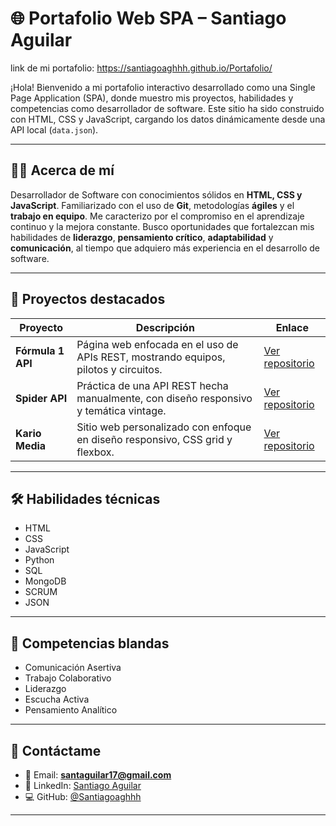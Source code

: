 # 🌐 Portafolio Web SPA – Santiago Aguilar

link de mi portafolio: https://santiagoaghhh.github.io/Portafolio/

¡Hola! Bienvenido a mi portafolio interactivo desarrollado como una Single Page Application (SPA), donde muestro mis proyectos, habilidades y competencias como desarrollador de software. Este sitio ha sido construido con HTML, CSS y JavaScript, cargando los datos dinámicamente desde una API local (`data.json`).

---

## 🧑‍💻 Acerca de mí

Desarrollador de Software con conocimientos sólidos en **HTML, CSS y JavaScript**. Familiarizado con el uso de **Git**, metodologías **ágiles** y el **trabajo en equipo**. Me caracterizo por el compromiso en el aprendizaje continuo y la mejora constante. Busco oportunidades que fortalezcan mis habilidades de **liderazgo**, **pensamiento crítico**, **adaptabilidad** y **comunicación**, al tiempo que adquiero más experiencia en el desarrollo de software.

---

## 💼 Proyectos destacados

| Proyecto | Descripción | Enlace |
|---------|-------------|--------|
| **Fórmula 1 API** | Página web enfocada en el uso de APIs REST, mostrando equipos, pilotos y circuitos. | [Ver repositorio](https://github.com/Gersonchm1/Proyecto_Javascript_S1AguilarSantiago_ChaparroGerson) |
| **Spider API** | Práctica de una API REST hecha manualmente, con diseño responsivo y temática vintage. | [Ver repositorio](https://github.com/Santiagoaghhh/SpiderAPI) |
| **Kario Media** | Sitio web personalizado con enfoque en diseño responsivo, CSS grid y flexbox. | [Ver repositorio](https://github.com/Naya741/Kario_Media) |

---

## 🛠️ Habilidades técnicas

- HTML
- CSS
- JavaScript
- Python
- SQL
- MongoDB
- SCRUM
- JSON

---

## 🧠 Competencias blandas

- Comunicación Asertiva
- Trabajo Colaborativo
- Liderazgo
- Escucha Activa
- Pensamiento Analítico

---

## 🔗 Contáctame

- 📧 Email: **santaguilar17@gmail.com**
- 💼 LinkedIn: [Santiago Aguilar](https://www.linkedin.com/in/santiago-aguilar-208b38348/)
- 💻 GitHub: [@Santiagoaghhh](https://github.com/Santiagoaghhh)

---



```html


